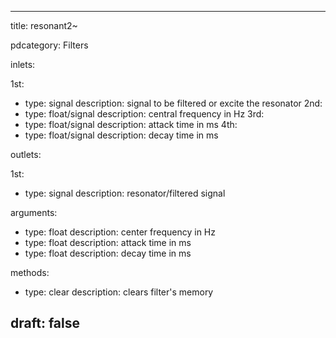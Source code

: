--- 


title: resonant2~

pdcategory: Filters

inlets:

  1st:
  - type: signal
    description: signal to be filtered or excite the resonator
  2nd:
  - type: float/signal
    description: central frequency in Hz
  3rd:
  - type: float/signal
    description: attack time in ms
  4th:
  - type: float/signal
    description: decay time in ms

outlets:

  1st:
  - type: signal
    description: resonator/filtered signal

arguments:
  - type: float
    description: center frequency in Hz
  - type: float
    description: attack time in ms
  - type: float
    description: decay time in ms

methods:
  - type: clear
    description: clears filter's memory



draft: false
---